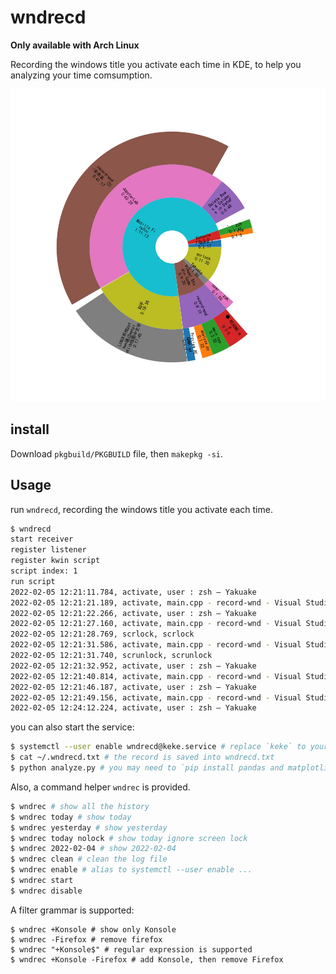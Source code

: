 # wndrecd

**Only available with Arch Linux**

Recording the windows title you activate each time in KDE, to help you analyzing your time comsumption.

![](analysis.jpeg)

## install

Download `pkgbuild/PKGBUILD` file, then `makepkg -si`.

## Usage

run `wndrecd`, recording the windows title you activate each time.

```bash
$ wndrecd
start receiver
register listener
register kwin script
script index: 1
run script
2022-02-05 12:21:11.784, activate, user : zsh — Yakuake
2022-02-05 12:21:21.189, activate, main.cpp - record-wnd - Visual Studio Code
2022-02-05 12:21:22.266, activate, user : zsh — Yakuake
2022-02-05 12:21:27.160, activate, main.cpp - record-wnd - Visual Studio Code
2022-02-05 12:21:28.769, scrlock, scrlock
2022-02-05 12:21:31.586, activate, main.cpp - record-wnd - Visual Studio Code
2022-02-05 12:21:31.740, scrunlock, scrunlock
2022-02-05 12:21:32.952, activate, user : zsh — Yakuake
2022-02-05 12:21:40.814, activate, main.cpp - record-wnd - Visual Studio Code
2022-02-05 12:21:46.187, activate, user : zsh — Yakuake
2022-02-05 12:21:49.156, activate, main.cpp - record-wnd - Visual Studio Code
2022-02-05 12:24:12.224, activate, user : zsh — Yakuake
```

you can also start the service:
```bash
$ systemctl --user enable wndrecd@keke.service # replace `keke` to your user name
$ cat ~/.wndrecd.txt # the record is saved into wndrecd.txt
$ python analyze.py # you may need to `pip install pandas and matplotlib`
```

Also, a command helper `wndrec` is provided.

```bash
$ wndrec # show all the history
$ wndrec today # show today
$ wndrec yesterday # show yesterday
$ wndrec today nolock # show today ignore screen lock
$ wndrec 2022-02-04 # show 2022-02-04
$ wndrec clean # clean the log file
$ wndrec enable # alias to systemctl --user enable ...
$ wndrec start 
$ wndrec disable
```

A filter grammar is supported:

```
$ wndrec +Konsole # show only Konsole
$ wndrec -Firefox # remove firefox
$ wndrec "+Konsole$" # regular expression is supported
$ wndrec +Konsole -Firefox # add Konsole, then remove Firefox
```
